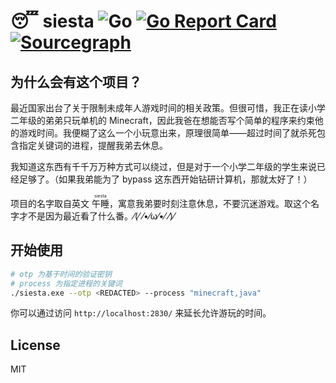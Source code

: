 # 😴 siesta ![Go](https://github.com/wuhan005/siesta/workflows/Go/badge.svg) [![Go Report Card](https://goreportcard.com/badge/github.com/wuhan005/siesta)](https://goreportcard.com/report/github.com/wuhan005/siesta) [![Sourcegraph](https://img.shields.io/badge/view%20on-Sourcegraph-brightgreen.svg?logo=sourcegraph)](https://sourcegraph.com/github.com/wuhan005/siesta)

## 为什么会有这个项目？

最近国家出台了关于限制未成年人游戏时间的相关政策。但很可惜，我正在读小学二年级的弟弟只玩单机的 Minecraft，因此我爸在想能否写个简单的程序来约束他的游戏时间。我便糊了这么一个小玩意出来，原理很简单——超过时间了就杀死包含指定关键词的进程，提醒我弟去休息。

我知道这东西有千千万万种方式可以绕过，但是对于一个小学二年级的学生来说已经足够了。（如果我弟能为了 bypass 这东西开始钻研计算机，那就太好了！）

项目的名字取自英文 <ruby>午睡 <rp>(</rp><rt>siesta</rt><rp>)</rp>，寓意我弟要时刻注意休息，不要沉迷游戏。取这个名字才不是因为最近看了什么番。⁄(⁄ ⁄•⁄ω⁄•⁄ ⁄)⁄

## 开始使用

```bash
# otp 为基于时间的验证密钥
# process 为指定进程的关键词
./siesta.exe --otp <REDACTED> --process "minecraft,java"
```

你可以通过访问 `http://localhost:2830/` 来延长允许游玩的时间。

## License

MIT
